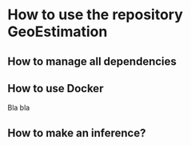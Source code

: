 # How to use the repository GeoEstimation

## How to manage all dependencies


## How to use Docker
Bla bla


## How to make an inference?


